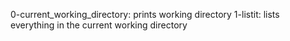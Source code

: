 0-current_working_directory: prints working directory
1-listit: lists everything in the current working directory
